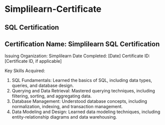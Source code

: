 # Simplilearn-Certificate
## SQL Certification
## Certification Name: Simplilearn SQL Certification
Issuing Organization: Simplilearn
Date Completed: [Date]
Certificate ID: [Certificate ID, if applicable]

Key Skills Acquired:

1. SQL Fundamentals: Learned the basics of SQL, including data types, queries, and database design.
2. Querying and Data Retrieval: Mastered querying techniques, including filtering, sorting, and aggregating data.
3. Database Management: Understood database concepts, including normalization, indexing, and transaction management.
4. Data Modeling and Design: Learned data modeling techniques, including entity-relationship diagrams and data warehousing.
